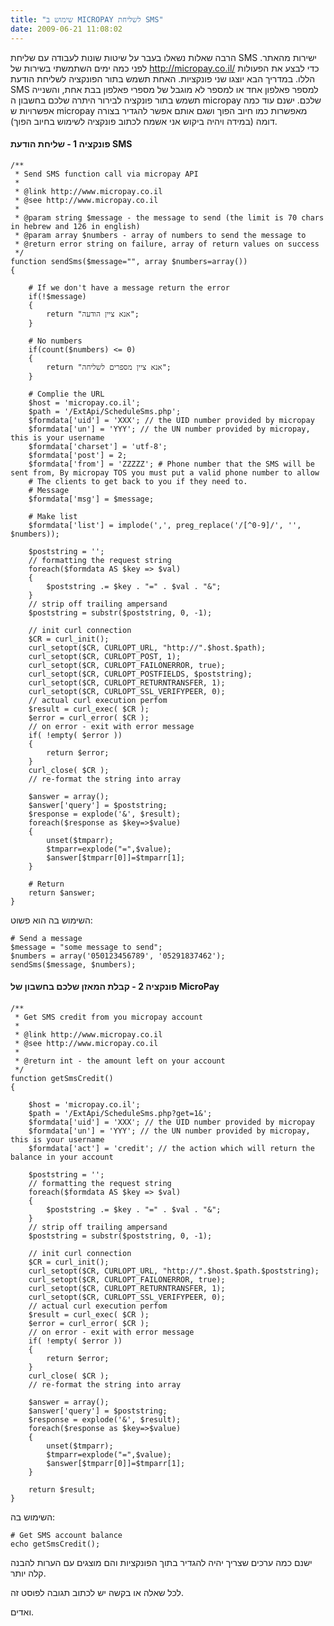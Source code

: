```yaml
---
title: "שימוש ב MICROPAY לשליחת SMS"
date: 2009-06-21 11:08:02
---
```


הרבה שאלות נשאלו בעבר על שיטות שונות לעבודה עם שליחת SMS ישירות מהאתר. לפני כמה ימים השתמשתי בשירות של <a href="http://micropay.co.il/" target="_blank">http://micropay.co.il/</a> כדי לבצע את הפעולות הללו. במדריך הבא יוצגו שני פונקציות. האחת תשמש בתור הפונקציה לשליחת הודעת SMS למספר פאלפון אחד או למספר לא מוגבל של מספרי פאלפון בבת אחת, והשנייה תשמש בתור פונקציה לבירור היתרה שלכם בחשבון ה micropay שלכם. ישנם עוד כמה אפשרויות ש micropay מאפשרות כמו חיוב הפוך ושגם אותם אפשר להגדיר בצורה דומה (במידה ויהיה ביקוש אני אשמח לכתוב פונקציה לשימוש בחיוב הפוך).
<h4><strong>פונקציה 1 - שליחת הודעת SMS</strong></h4>

```
/**
 * Send SMS function call via micropay API
 *
 * @link http://www.micropay.co.il
 * @see http://www.micropay.co.il
 *
 * @param string $message - the message to send (the limit is 70 chars in hebrew and 126 in english)
 * @param array $numbers - array of numbers to send the message to
 * @return error string on failure, array of return values on success
 */
function sendSms($message="", array $numbers=array())
{

    # If we don't have a message return the error
    if(!$message)
    {
        return "אנא ציין הודעה";
    }

    # No numbers
    if(count($numbers) <= 0)
    {
        return "אנא ציין מספרים לשליחה";
    }

    # Complie the URL
    $host = 'micropay.co.il';
    $path = '/ExtApi/ScheduleSms.php';
    $formdata['uid'] = 'XXX'; // the UID number provided by micropay
    $formdata['un'] = 'YYY'; // the UN number provided by micropay, this is your username
    $formdata['charset'] = 'utf-8';
    $formdata['post'] = 2;
    $formdata['from'] = 'ZZZZZ'; # Phone number that the SMS will be sent from, By micropay TOS you must put a valid phone number to allow
    # The clients to get back to you if they need to.
    # Message
    $formdata['msg'] = $message;

    # Make list
    $formdata['list'] = implode(',', preg_replace('/[^0-9]/', '', $numbers));

    $poststring = '';
    // formatting the request string
    foreach($formdata AS $key => $val)
    {
        $poststring .= $key . "=" . $val . "&";
    }
    // strip off trailing ampersand
    $poststring = substr($poststring, 0, -1);

    // init curl connection
    $CR = curl_init();
    curl_setopt($CR, CURLOPT_URL, "http://".$host.$path);
    curl_setopt($CR, CURLOPT_POST, 1);
    curl_setopt($CR, CURLOPT_FAILONERROR, true);
    curl_setopt($CR, CURLOPT_POSTFIELDS, $poststring);
    curl_setopt($CR, CURLOPT_RETURNTRANSFER, 1);
    curl_setopt($CR, CURLOPT_SSL_VERIFYPEER, 0);
    // actual curl execution perfom
    $result = curl_exec( $CR );
    $error = curl_error( $CR );
    // on error - exit with error message
    if( !empty( $error ))
    {
        return $error;
    }
    curl_close( $CR );
    // re-format the string into array

    $answer = array();
    $answer['query'] = $poststring;
    $response = explode('&', $result);
    foreach($response as $key=>$value)
    {
        unset($tmparr);
        $tmparr=explode("=",$value);
        $answer[$tmparr[0]]=$tmparr[1];
    }

    # Return
    return $answer;
}
```

השימוש בה הוא פשוט:

```
# Send a message
$message = "some message to send";
$numbers = array('050123456789', '05291837462');
sendSms($message, $numbers);
```


<h4><strong>פונקציה 2 - קבלת המאזן שלכם בחשבון של MicroPay</strong></h4>
<h4></h4>

```
/**
 * Get SMS credit from you micropay account
 *
 * @link http://www.micropay.co.il
 * @see http://www.micropay.co.il
 *
 * @return int - the amount left on your account
 */
function getSmsCredit()
{

    $host = 'micropay.co.il';
    $path = '/ExtApi/ScheduleSms.php?get=1&';
    $formdata['uid'] = 'XXX'; // the UID number provided by micropay
    $formdata['un'] = 'YYY'; // the UN number provided by micropay, this is your username
    $formdata['act'] = 'credit'; // the action which will return the balance in your account

    $poststring = '';
    // formatting the request string
    foreach($formdata AS $key => $val)
    {
        $poststring .= $key . "=" . $val . "&";
    }
    // strip off trailing ampersand
    $poststring = substr($poststring, 0, -1);

    // init curl connection
    $CR = curl_init();
    curl_setopt($CR, CURLOPT_URL, "http://".$host.$path.$poststring);
    curl_setopt($CR, CURLOPT_FAILONERROR, true);
    curl_setopt($CR, CURLOPT_RETURNTRANSFER, 1);
    curl_setopt($CR, CURLOPT_SSL_VERIFYPEER, 0);
    // actual curl execution perfom
    $result = curl_exec( $CR );
    $error = curl_error( $CR );
    // on error - exit with error message
    if( !empty( $error ))
    {
        return $error;
    }
    curl_close( $CR );
    // re-format the string into array

    $answer = array();
    $answer['query'] = $poststring;
    $response = explode('&', $result);
    foreach($response as $key=>$value)
    {
        unset($tmparr);
        $tmparr=explode("=",$value);
        $answer[$tmparr[0]]=$tmparr[1];
    }

    return $result;
}
```

השימוש בה:

```
# Get SMS account balance
echo getSmsCredit();
```

ישנם כמה ערכים שצריך יהיה להגדיר בתוך הפונקציות והם מוצגים עם הערות להבנה קלה יותר.

לכל שאלה או בקשה יש לכתוב תגובה לפוסט זה.

ואדים.
